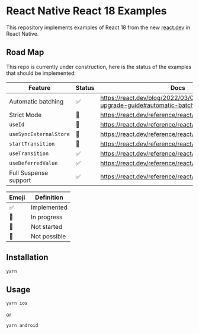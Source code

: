 # React Native React 18 Examples

This repository implements examples of React 18 from the new [react.dev](https://react.dev/) in React Native.

## Road Map

This repo is currently under construction, here is the status of the examples that should be implemented:

| Feature                | Status | Docs                                                                        |
| ---------------------- | ------ | --------------------------------------------------------------------------- |
| Automatic batching     | ✅     | https://react.dev/blog/2022/03/08/react-18-upgrade-guide#automatic-batching |
| Strict Mode            | 🚧     | https://react.dev/reference/react/StrictMode                                |
| `useId`                | 🚧     | https://react.dev/reference/react/useId                                     |
| `useSyncExternalStore` | 🚧     | https://react.dev/reference/react/useSyncExternalStore                      |
| `startTransition`      | 🚧     | https://react.dev/reference/react/startTransition                           |
| `useTransition`        | ✅     | https://react.dev/reference/react/useTransition                             |
| `useDeferredValue`     | ✅     | https://react.dev/reference/react/useDeferredValue                          |
| Full Suspense support  | ✅     | https://react.dev/reference/react/Suspense                                  |

| Emoji | Definition   |
| ----- | ------------ |
| ✅    | Implemented  |
| 👷    | In progress  |
| 🚧    | Not started  |
| 🚫    | Not possible |

## Installation

```bash
yarn
```

## Usage

```bash
yarn ios
```

or

```bash
yarn android
```
